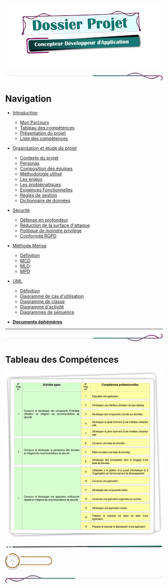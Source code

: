 
![titre_cda_main_img](./assets/img/main_cda_title.png)

![mep_top](./assets/line/border_deco_rt.png)



# Navigation 


- [Introduction]()

    - [Mon Parcours](./doc/presentation_intro.md)
    - [Tableau des compétences](#tableau-des-compétences)
    - [Présentation du projet](./doc/presentation.md)
    - [Liste des compétences](./doc/liste_competences.md)

- [Organisation et étude du projet]()
    - [Contexte du projet](./doc/contexte_projet.md)
    - [Personas](./doc/personas.md)
    - [Composition des équipes](./doc/composition_equipe.md)
    - [Méthodologie utilisé](./doc/methodologie_agile.md)
    - [Les enjeux](./doc/enjeux.md)
    - [Les problématiques](./doc/problematiques.md)
    - [Exigences Fonctionnelles](./doc/exigences_focntionelles.md)
    - [Règles de gestion](./doc/regles_gestion.md)
    - [Dictionnaire de données](./doc/dictionnaire_donnees.md)

- [Sécurité]()
    - [Défense en profondeur](./doc/merise_definition.md)
    - [Réduction de la surface d'attaque](./doc/merise/mcd.md)
    - [Politique de moindre privilège](./doc/merise/mld.md)
    - [Conformité RGPD]()


- [Méthode Merise]()
    - [Définition](./doc/merise_definition.md)
    - [MCD](./doc/merise/mcd.md)
    - [MLD](./doc/merise/mld.md)
    - [MPD]()

- [UML]()
    - [Définition](./doc/merise_definition.md)
    - [Diagramme de cas d'utilisation](./doc/merise_definition.md)
    - [Diagramme de classe](./doc/merise_definition.md)
    - [Diagramme d'activité](./doc/merise_definition.md)
    - [Diagrammes de séquence](./doc/merise_definition.md)






- [**Documents éphémères**](./doc/tools_dev.md)
 



<!-- # Liste des compétences

- [AT 1 : Développement d'interfaces sécurisées](./doc/at1.md)

(Concevoir et développer des composants d'interface utilisateur en intégrant les recommandations de sécurité)

- [AT 2 : Gestion sécurisée des données](./doc/at2.md)

(Concevoir et développer la persistance des données en intégrant les recommandations de sécurité)

- [AT 3 : Développement d'applications multicouches](./doc/at3.md)

(Concevoir et développer une application multicouche répartie en intégrant les recommandations de sécurité) -->

---

<!-- - Liste des compétences du référentiel qui sont couvertes par le projet
- [Résumé du projet](./doc/resume_projet.md)
- Cahier des charges
- Gestion de projet
- Spécifications fonctionnelles
- Spécifications techniques
- Réalisations
- Demonstration 
- Et si c'était à refaire? --> 

![mep_top](./assets/line/border_deco_rb.png)

# Tableau des Compétences

![CDA_Tableau](assets/img/COMPET.png)


![mep_top](./assets/line/line-teal-point_r.png)




<!-- ![mep_top](./assets/line/line-teal-point_r.png) -->

<a href="#sommaire">  <img src="assets/button/back_to_top.png" alt="Back to top" style="width: 150px; height: auto;"></a>

![border](assets/line/border_deco_l.png)
